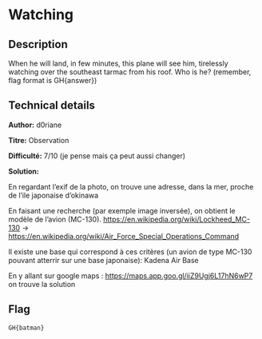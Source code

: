 # Watching

## Description

When he will land, in few minutes, this plane will see him, tirelessly watching over the southeast tarmac from his roof.
Who is he? (remember, flag format is GH{answer})

## Technical details

**Author:** d0riane

**Titre:** Observation

**Difficulté:** 7/10 (je pense mais ça peut aussi changer)

**Solution:**

En regardant l’exif de la photo, on trouve une adresse, dans la mer, proche de l’ile japonaise d’okinawa

En faisant une recherche (par exemple image inversée), on obtient le modèle de l’avion (MC-130).
https://en.wikipedia.org/wiki/Lockheed_MC-130 -> https://en.wikipedia.org/wiki/Air_Force_Special_Operations_Command


Il existe une base qui correspond à ces critères (un avion de type MC-130 pouvant atterrir sur une base japonaise): Kadena Air Base

En y allant sur google maps : https://maps.app.goo.gl/iiZ9Ugj6L17hN6wP7 on trouve la solution

## Flag

`GH{batman}`
